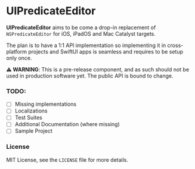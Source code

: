 # UIPredicateEditor

**UIPredicateEditor** aims to be come a drop-in replacement of `NSPredicateEditor` for iOS, iPadOS and Mac Catalyst targets.

The plan is to have a 1:1 API implementation so implementing it in cross-platform projects and SwiftUI apps is seamless and requires to be setup only once.

**⚠️ WARNING**: This is a pre-release component, and as such should not be used in production software yet. The public API is bound to change.

### TODO:
 
- [ ] Missing implementations 
- [ ] Localizations 
- [ ] Test Suites      
- [ ] Additional Documentation (where missing)
- [ ] Sample Project

### License
MIT License, see the `LICENSE` file for more details. 

